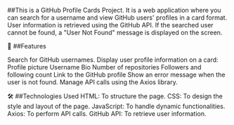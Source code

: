 
 ##This is a GitHub Profile Cards Project.
It is a web application where you can search for a username and view GitHub users' profiles in a card format. User information is retrieved using the GitHub API. If the searched user cannot be found, a "User Not Found" message is displayed on the screen.

🎯 ##Features

Search for GitHub usernames.
Display user profile information on a card:
Profile picture
Username
Bio
Number of repositories
Followers and following count
Link to the GitHub profile
Show an error message when the user is not found.
Manage API calls using the Axios library.

🛠️ ##Technologies Used
HTML: To structure the page.
CSS: To design the style and layout of the page.
JavaScript: To handle dynamic functionalities.
Axios: To perform API calls.
GitHub API: To retrieve user information.
